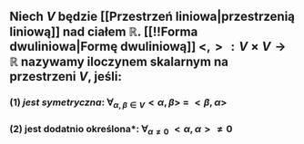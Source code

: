 ## Niech $V$ będzie [[Przestrzeń liniowa|przestrzenią liniową]] nad ciałem $\mathbb{R}$. [[!!Forma dwuliniowa|Formę dwuliniową]] $<,>: V \times V \rightarrow \mathbb{R}$ nazywamy **iloczynem skalarnym** na przestrzeni $V$, jeśli:
###  (1) *jest symetryczna*: $\forall_{\alpha,\beta \in V} <\alpha,\beta>\:=\:<\beta,\alpha>$
### (2) jest dodatnio określona*: $\forall_{\alpha \neq 0}\: <\alpha,\alpha> \neq 0$

